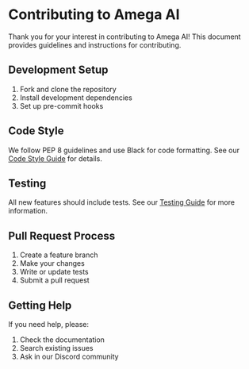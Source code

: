 # Contributing to Amega AI

Thank you for your interest in contributing to Amega AI! This document provides guidelines and instructions for contributing.

## Development Setup

1. Fork and clone the repository
2. Install development dependencies
3. Set up pre-commit hooks

## Code Style

We follow PEP 8 guidelines and use Black for code formatting. See our [Code Style Guide](code-style.md) for details.

## Testing

All new features should include tests. See our [Testing Guide](testing.md) for more information.

## Pull Request Process

1. Create a feature branch
2. Make your changes
3. Write or update tests
4. Submit a pull request

## Getting Help

If you need help, please:
1. Check the documentation
2. Search existing issues
3. Ask in our Discord community 